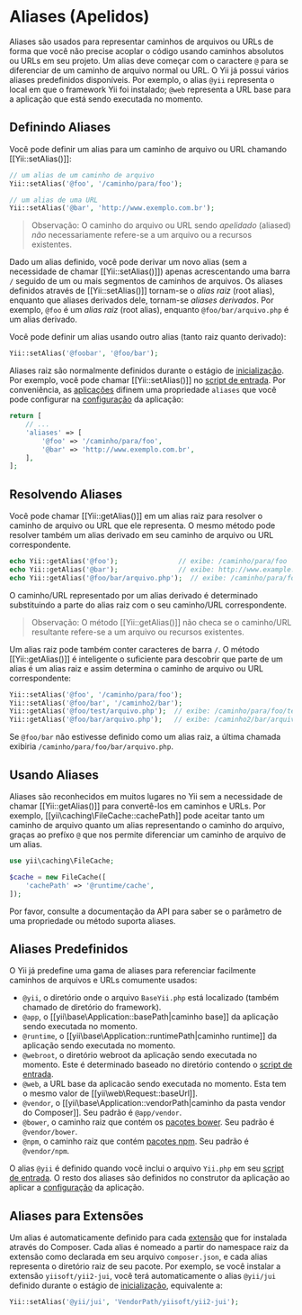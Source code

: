 Aliases (Apelidos)
=======

Aliases são usados para representar caminhos de arquivos ou URLs de forma que você não precise acoplar o código usando caminhos absolutos ou URLs em seu projeto. Um alias deve começar com o caractere `@` para se diferenciar de um caminho de arquivo normal ou URL. O Yii já possui vários aliases predefinidos disponíveis. 
Por exemplo, o alias `@yii` representa o local em que o framework Yii foi instalado; `@web` representa a URL base para a aplicação que está sendo executada no momento. 


Definindo Aliases <span id="defining-aliases"></span>
----------------

Você pode definir um alias para um caminho de arquivo ou URL chamando [[Yii::setAlias()]]:

```php
// um alias de um caminho de arquivo
Yii::setAlias('@foo', '/caminho/para/foo');

// um alias de uma URL
Yii::setAlias('@bar', 'http://www.exemplo.com.br');
```

> Observação: O caminho do arquivo ou URL sendo *apelidado* (aliased) *não* necessariamente refere-se a um arquivo ou a recursos existentes.

Dado um alias definido, você pode derivar um novo alias (sem a necessidade de chamar [[Yii::setAlias()]]) apenas acrescentando uma barra `/` seguido de um ou mais segmentos de caminhos de arquivos. Os aliases definidos através de [[Yii::setAlias()]] tornam-se o *alias raiz* (root alias), enquanto que aliases derivados dele, tornam-se *aliases derivados*. Por exemplo, `@foo` é um *alias raiz* (root alias), enquanto `@foo/bar/arquivo.php` é um alias derivado.

Você pode definir um alias usando outro alias (tanto raiz quanto derivado):

```php
Yii::setAlias('@foobar', '@foo/bar');
```

Aliases raiz são normalmente definidos durante o estágio de [inicialização](runtime-bootstrapping.md).
Por exemplo, você pode chamar [[Yii::setAlias()]] no [script de entrada](structure-entry-scripts.md).
Por conveniência, as [aplicações](structure-applications.md) difinem uma propriedade `aliases` que você pode configurar na [configuração](concept-configurations.md) da aplicação:

```php
return [
    // ...
    'aliases' => [
        '@foo' => '/caminho/para/foo',
        '@bar' => 'http://www.exemplo.com.br',
    ],
];
```


Resolvendo Aliases <span id="resolving-aliases"></span>
-----------------

Você pode chamar [[Yii::getAlias()]] em um alias raiz para resolver o caminho de arquivo ou URL que ele representa.
O mesmo método pode resolver também um alias derivado em seu caminho de arquivo ou URL correspondente.

```php
echo Yii::getAlias('@foo');               // exibe: /caminho/para/foo
echo Yii::getAlias('@bar');               // exibe: http://www.example.com
echo Yii::getAlias('@foo/bar/arquivo.php');  // exibe: /caminho/para/foo/bar/arquivo.php
```

O caminho/URL representado por um alias derivado é determinado substituindo a parte do alias raiz com o seu caminho/URL correspondente.

> Observação: O método [[Yii::getAlias()]] não checa se o caminho/URL resultante refere-se a um arquivo ou recursos existentes.

Um alias raiz pode também conter caracteres de barra `/`. O método [[Yii::getAlias()]] é inteligente o suficiente
para descobrir que parte de um alias é um alias raiz e assim determina o caminho de arquivo ou URL correspondente:

```php
Yii::setAlias('@foo', '/caminho/para/foo');
Yii::setAlias('@foo/bar', '/caminho2/bar');
Yii::getAlias('@foo/test/arquivo.php');  // exibe: /caminho/para/foo/test/arquivo.php
Yii::getAlias('@foo/bar/arquivo.php');   // exibe: /caminho2/bar/arquivo.php
```

Se `@foo/bar` não estivesse definido como um alias raiz, a última chamada exibiria `/caminho/para/foo/bar/arquivo.php`.


Usando Aliases <span id="using-aliases"></span>
-------------

Aliases são reconhecidos em muitos lugares no Yii sem a necessidade de chamar [[Yii::getAlias()]] para convertê-los em caminhos e URLs. Por exemplo, [[yii\caching\FileCache::cachePath]] pode aceitar tanto um caminho de arquivo quanto um alias representando o caminho do arquivo, graças ao prefíxo `@` que nos permite diferenciar um caminho de arquivo de um alias.

```php
use yii\caching\FileCache;

$cache = new FileCache([
    'cachePath' => '@runtime/cache',
]);
```

Por favor, consulte a documentação da API para saber se o parâmetro de uma propriedade ou método suporta aliases.


Aliases Predefinidos <span id="predefined-aliases"></span>
------------------

O Yii já predefine uma gama de aliases para referenciar facilmente caminhos de arquivos e URLs comumente usados:

- `@yii`, o diretório onde o arquivo `BaseYii.php` está localizado (também chamado de diretório do framework).
- `@app`, o [[yii\base\Application::basePath|caminho base]] da aplicação sendo executada no momento.
- `@runtime`, o [[yii\base\Application::runtimePath|caminho runtime]] da aplicação sendo executada no momento.
- `@webroot`, o diretório webroot da aplicação sendo executada no momento. Este é determinado baseado no diretório
   contendo o [script de entrada](structure-entry-scripts.md).
- `@web`, a URL base da aplicacão sendo executada no momento. Esta tem o mesmo valor de [[yii\web\Request::baseUrl]].
- `@vendor`, o [[yii\base\Application::vendorPath|caminho da pasta vendor do Composer]]. 
   Seu padrão é `@app/vendor`.
- `@bower`, o caminho raiz que contém os [pacotes bower](http://bower.io/). Seu padrão é `@vendor/bower`.
- `@npm`, o caminho raiz que contém [pacotes npm](https://www.npmjs.org/). Seu padrão é `@vendor/npm`.

O alias `@yii` é definido quando você inclui o arquivo `Yii.php` em seu [script de entrada](structure-entry-scripts.md).
O resto dos aliases são definidos no construtor da aplicação ao aplicar a [configuração](concept-configurations.md) da aplicação.


Aliases para Extensões <span id="extension-aliases"></span>
-----------------

Um alias é automaticamente definido para cada [extensão](structure-extensions.md) que for instalada através do Composer.
Cada alias é nomeado a partir do namespace raiz da extensão como declarada em seu arquivo `composer.json`, e cada alias representa o diretório raiz de seu pacote. Por exemplo, se você instalar a extensão `yiisoft/yii2-jui`, você terá automaticamente o alias `@yii/jui` definido durante o estágio de [inicialização](runtime-bootstrapping.md), equivalente a:

```php
Yii::setAlias('@yii/jui', 'VendorPath/yiisoft/yii2-jui');
```
